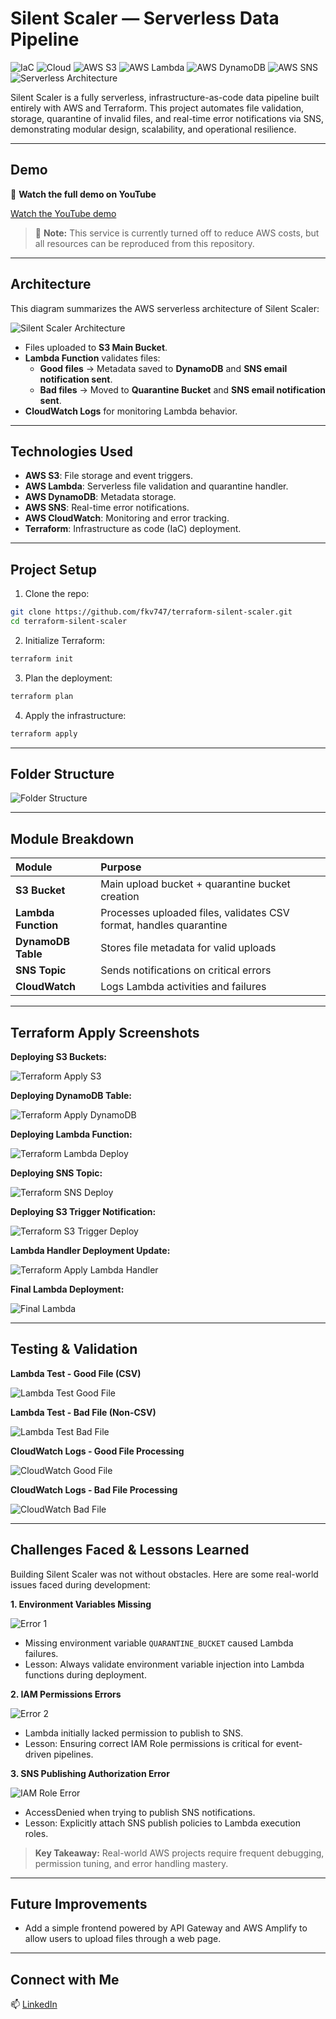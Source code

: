 # Silent Scaler — Serverless Data Pipeline

![IaC](https://img.shields.io/badge/IaC-Terraform-7B42BC?style=for-the-badge&logo=terraform)
![Cloud](https://img.shields.io/badge/Cloud-AWS-232F3E?style=for-the-badge&logo=amazonaws)
![AWS S3](https://img.shields.io/badge/AWS%20S3-Storage-569A31?style=for-the-badge&logo=amazonaws)
![AWS Lambda](https://img.shields.io/badge/AWS%20Lambda-Serverless-F58536?style=for-the-badge&logo=awslambda)
![AWS DynamoDB](https://img.shields.io/badge/AWS%20DynamoDB-NoSQL-4053D6?style=for-the-badge&logo=amazonaws)
![AWS SNS](https://img.shields.io/badge/AWS%20SNS-Notifications-F09135?style=for-the-badge&logo=amazonaws)
![Serverless Architecture](https://img.shields.io/badge/Architecture-Serverless-4B5563?style=for-the-badge)


Silent Scaler is a fully serverless, infrastructure-as-code data pipeline built entirely with AWS and Terraform. This project automates file validation, storage, quarantine of invalid files, and real-time error notifications via SNS, demonstrating modular design, scalability, and operational resilience.

---

## Demo

🎥 **Watch the full demo on YouTube**  


[Watch the YouTube demo](https://your-link-here.com)

> 📃 **Note:** This service is currently turned off to reduce AWS costs, but all resources can be reproduced from this repository.

---

## Architecture

This diagram summarizes the AWS serverless architecture of Silent Scaler:

![Silent Scaler Architecture](screenshots/silent-scaler-main.png)

- Files uploaded to **S3 Main Bucket**.
- **Lambda Function** validates files:
  - **Good files** → Metadata saved to **DynamoDB** and **SNS email notification sent**.
  - **Bad files** → Moved to **Quarantine Bucket** and **SNS email notification sent**.
- **CloudWatch Logs** for monitoring Lambda behavior.

---

## Technologies Used

- **AWS S3**: File storage and event triggers.
- **AWS Lambda**: Serverless file validation and quarantine handler.
- **AWS DynamoDB**: Metadata storage.
- **AWS SNS**: Real-time error notifications.
- **AWS CloudWatch**: Monitoring and error tracking.
- **Terraform**: Infrastructure as code (IaC) deployment.

---

## Project Setup

1. Clone the repo:
```bash
git clone https://github.com/fkv747/terraform-silent-scaler.git
cd terraform-silent-scaler
```

2. Initialize Terraform:
```bash
terraform init
```

3. Plan the deployment:
```bash
terraform plan
```

4. Apply the infrastructure:
```bash
terraform apply
```

---

## Folder Structure

![Folder Structure](screenshots/1-folder-structure.png)

---

## Module Breakdown

| Module | Purpose |
|:---|:---|
| **S3 Bucket** | Main upload bucket + quarantine bucket creation |
| **Lambda Function** | Processes uploaded files, validates CSV format, handles quarantine |
| **DynamoDB Table** | Stores file metadata for valid uploads |
| **SNS Topic** | Sends notifications on critical errors |
| **CloudWatch** | Logs Lambda activities and failures |

---

## Terraform Apply Screenshots

**Deploying S3 Buckets:**

![Terraform Apply S3](screenshots/2-terraform-apply-s3.png)

**Deploying DynamoDB Table:**

![Terraform Apply DynamoDB](screenshots/3-terraform-apply-dynamodb.png)

**Deploying Lambda Function:**

![Terraform Lambda Deploy](screenshots/4-terraform-lambda.png)

**Deploying SNS Topic:**

![Terraform SNS Deploy](screenshots/5-terraform-sns.png)

**Deploying S3 Trigger Notification:**

![Terraform S3 Trigger Deploy](screenshots/6-terraform-s3trigger.png)

**Lambda Handler Deployment Update:**

![Terraform Apply Lambda Handler](screenshots/6.1-terraform-apply-handler.png)

**Final Lambda Deployment:**

![Final Lambda](screenshots/8-terraform-final-lambda.png)

---

## Testing & Validation

**Lambda Test - Good File (CSV)**

![Lambda Test Good File](screenshots/lambda-test-good-file.png)

**Lambda Test - Bad File (Non-CSV)**

![Lambda Test Bad File](screenshots/lambda-test-bad-file.png)

**CloudWatch Logs - Good File Processing**

![CloudWatch Good File](screenshots/cloudwatch-log-good-file.png)

**CloudWatch Logs - Bad File Processing**

![CloudWatch Bad File](screenshots/cloudwatch-log-bad-file.png)

---

## Challenges Faced & Lessons Learned

Building Silent Scaler was not without obstacles. Here are some real-world issues faced during development:

**1. Environment Variables Missing**

![Error 1](screenshots/errors/1-error.png)
- Missing environment variable `QUARANTINE_BUCKET` caused Lambda failures.
- Lesson: Always validate environment variable injection into Lambda functions during deployment.

**2. IAM Permissions Errors**

![Error 2](screenshots/errors/2-error.png)
- Lambda initially lacked permission to publish to SNS.
- Lesson: Ensuring correct IAM Role permissions is critical for event-driven pipelines.

**3. SNS Publishing Authorization Error**

![IAM Role Error](screenshots/errors/3-error-iam-role-sns.png)
- AccessDenied when trying to publish SNS notifications.
- Lesson: Explicitly attach SNS publish policies to Lambda execution roles.

> **Key Takeaway:** Real-world AWS projects require frequent debugging, permission tuning, and error handling mastery.

---

## Future Improvements

- Add a simple frontend powered by API Gateway and AWS Amplify to allow users to upload files through a web page.


---


## Connect with Me

📫 [LinkedIn](https://www.linkedin.com/in/franc-kevin-v-07108b111/)